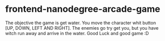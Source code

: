 frontend-nanodegree-arcade-game
===============================

The objective the game is get water.
You move the character whit button [UP, DOWN, LEFT AND RIGHT].
The enemies go try get you, but you have witch run away and arrive in the water.
Good Luck and good game :D